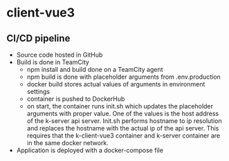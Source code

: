 # client-vue3

## CI/CD pipeline

- Source code hosted in GitHub
- Build is done in TeamCity
  - npm install and build done on a TeamCity agent
  - npm build is done with placeholder arguments from .env.production
  - docker build stores actual values of arguments in environment settings
  - container is pushed to DockerHub
  - on start, the container runs init.sh which updates the placeholder arguments with proper value.
    One of the values is the host address of the k-server api server. Init.sh performs hostname to ip resolution and 
    replaces the hostname with the actual ip of the api server. This requires that the k-client-vue3 container and 
    k-server container are in the same docker network.
- Application is deployed with a docker-compose file 